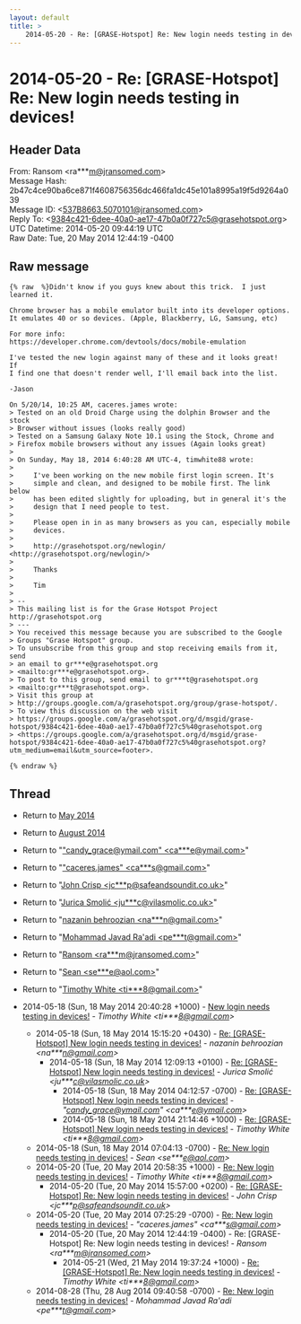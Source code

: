 ```yaml
---
layout: default
title: >
    2014-05-20 - Re: [GRASE-Hotspot] Re: New login needs testing in devices!
---
```


# 2014-05-20 - Re: [GRASE-Hotspot] Re: New login needs testing in devices!

## Header Data

From: Ransom \<ra***m@jransomed.com\><br>
Message Hash: 2b47c4ce90ba6ce871f4608756356dc466fa1dc45e101a8995a19f5d9264a039<br>
Message ID: \<537B8663.5070101@jransomed.com\><br>
Reply To: \<9384c421-6dee-40a0-ae17-47b0a0f727c5@grasehotspot.org\><br>
UTC Datetime: 2014-05-20 09:44:19 UTC<br>
Raw Date: Tue, 20 May 2014 12:44:19 -0400<br>

## Raw message

```
{% raw  %}Didn't know if you guys knew about this trick.  I just learned it.

Chrome browser has a mobile emulator built into its developer options.  
It emulates 40 or so devices. (Apple, Blackberry, LG, Samsung, etc)

For more info:
https://developer.chrome.com/devtools/docs/mobile-emulation

I've tested the new login against many of these and it looks great!  If 
I find one that doesn't render well, I'll email back into the list.

-Jason

On 5/20/14, 10:25 AM, caceres.james wrote:
> Tested on an old Droid Charge using the dolphin Browser and the stock 
> Browser without issues (looks really good)
> Tested on a Samsung Galaxy Note 10.1 using the Stock, Chrome and 
> Firefox mobile browsers without any issues (Again looks great)
>
> On Sunday, May 18, 2014 6:40:28 AM UTC-4, timwhite88 wrote:
>
>     I've been working on the new mobile first login screen. It's
>     simple and clean, and designed to be mobile first. The link below
>     has been edited slightly for uploading, but in general it's the
>     design that I need people to test.
>
>     Please open in in as many browsers as you can, especially mobile
>     devices.
>
>     http://grasehotspot.org/newlogin/ <http://grasehotspot.org/newlogin/>
>
>     Thanks
>
>     Tim
>
> -- 
> This mailing list is for the Grase Hotspot Project http://grasehotspot.org
> ---
> You received this message because you are subscribed to the Google 
> Groups "Grase Hotspot" group.
> To unsubscribe from this group and stop receiving emails from it, send 
> an email to gr***e@grasehotspot.org 
> <mailto:gr***e@grasehotspot.org>.
> To post to this group, send email to gr***t@grasehotspot.org 
> <mailto:gr***t@grasehotspot.org>.
> Visit this group at 
> http://groups.google.com/a/grasehotspot.org/group/grase-hotspot/.
> To view this discussion on the web visit 
> https://groups.google.com/a/grasehotspot.org/d/msgid/grase-hotspot/9384c421-6dee-40a0-ae17-47b0a0f727c5%40grasehotspot.org 
> <https://groups.google.com/a/grasehotspot.org/d/msgid/grase-hotspot/9384c421-6dee-40a0-ae17-47b0a0f727c5%40grasehotspot.org?utm_medium=email&utm_source=footer>.

{% endraw %}
```

## Thread

+ Return to [May 2014](/archive/2014/05)
+ Return to [August 2014](/archive/2014/08)

+ Return to "["candy_grace@ymail.com" <ca***e<span>@</span>ymail.com>](/authors/ca___e_at_ymail_com)"
+ Return to "["caceres.james" <ca***s<span>@</span>gmail.com>](/authors/ca___s_at_gmail_com)"
+ Return to "[John Crisp <jc***p<span>@</span>safeandsoundit.co.uk>](/authors/jc___p_at_safeandsoundit_co_uk)"
+ Return to "[Jurica Smolić <ju***c<span>@</span>vilasmolic.co.uk>](/authors/ju___c_at_vilasmolic_co_uk)"
+ Return to "[nazanin behroozian <na***n<span>@</span>gmail.com>](/authors/na___n_at_gmail_com)"
+ Return to "[Mohammad Javad Ra'adi <pe***t<span>@</span>gmail.com>](/authors/pe___t_at_gmail_com)"
+ Return to "[Ransom <ra***m<span>@</span>jransomed.com>](/authors/ra___m_at_jransomed_com)"
+ Return to "[Sean <se***e<span>@</span>aol.com>](/authors/se___e_at_aol_com)"
+ Return to "[Timothy White <ti***8<span>@</span>gmail.com>](/authors/ti___8_at_gmail_com)"

+ 2014-05-18 (Sun, 18 May 2014 20:40:28 +1000) - [New login needs testing in devices!](/archive/2014/05/f8326293307067686007bf258367926698601a8ca3294f386ebd08c30ed282d8) - _Timothy White \<ti***8@gmail.com\>_
  + 2014-05-18 (Sun, 18 May 2014 15:15:20 +0430) - [Re: [GRASE-Hotspot] New login needs testing in devices!](/archive/2014/05/0ab23c6c1515633f75b60ee3e98210071c03ab2ca00bb54534437a75e5e1b52c) - _nazanin behroozian \<na***n@gmail.com\>_
    + 2014-05-18 (Sun, 18 May 2014 12:09:13 +0100) - [Re: [GRASE-Hotspot] New login needs testing in devices!](/archive/2014/05/851df02cab23a4a7a16f875df10926fb0c711b0d9661828c4c22482e400de7d9) - _Jurica Smolić \<ju***c@vilasmolic.co.uk\>_
      + 2014-05-18 (Sun, 18 May 2014 04:12:57 -0700) - [Re: [GRASE-Hotspot] New login needs testing in devices!](/archive/2014/05/fd290665feb835f29d51c7112f69a8153ce42033fcf27166116cab815af7f06e) - _"candy_grace@ymail.com" \<ca***e@ymail.com\>_
      + 2014-05-18 (Sun, 18 May 2014 21:14:46 +1000) - [Re: [GRASE-Hotspot] New login needs testing in devices!](/archive/2014/05/31912dadbc128465a1da00d879cece1c07581d5153d0f0cbc18c73266482f12d) - _Timothy White \<ti***8@gmail.com\>_
  + 2014-05-18 (Sun, 18 May 2014 07:04:13 -0700) - [Re: New login needs testing in devices!](/archive/2014/05/1caeba3bb8ae9cea268ee81aade8759c7ee993d21085a662bb368d80d355ad34) - _Sean \<se***e@aol.com\>_
  + 2014-05-20 (Tue, 20 May 2014 20:58:35 +1000) - [Re: New login needs testing in devices!](/archive/2014/05/b73e1492b67b19d4fa8146c2f141e908fa11a4909a21f9e90c25dc07daae8e7b) - _Timothy White \<ti***8@gmail.com\>_
    + 2014-05-20 (Tue, 20 May 2014 15:57:00 +0200) - [Re: [GRASE-Hotspot] Re: New login needs testing in devices!](/archive/2014/05/746584336e9c1279109d1413571396a1b04f5eaacae4e9b5a7fa597ee4c3408f) - _John Crisp \<jc***p@safeandsoundit.co.uk\>_
  + 2014-05-20 (Tue, 20 May 2014 07:25:29 -0700) - [Re: New login needs testing in devices!](/archive/2014/05/573ba11288b7f80fc89737e6d4a937de9ea22f34069146c3aeb20384bcb59f51) - _"caceres.james" \<ca***s@gmail.com\>_
    + 2014-05-20 (Tue, 20 May 2014 12:44:19 -0400) - Re: [GRASE-Hotspot] Re: New login needs testing in devices! - _Ransom \<ra***m@jransomed.com\>_
      + 2014-05-21 (Wed, 21 May 2014 19:37:24 +1000) - [Re: [GRASE-Hotspot] Re: New login needs testing in devices!](/archive/2014/05/fb645c096d79d22147a5e8a98032e8a51b51a5632b65b8f99bf78d2b8de4ad8d) - _Timothy White \<ti***8@gmail.com\>_
  + 2014-08-28 (Thu, 28 Aug 2014 09:40:58 -0700) - [Re: New login needs testing in devices!](/archive/2014/08/7b4ce8deb28686df0829a605e86e483864e067d3f9a730be6aa1b400aaeacd88) - _Mohammad Javad Ra'adi \<pe***t@gmail.com\>_

